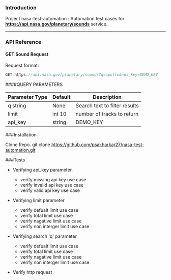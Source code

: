 
### Introduction
Project nasa-test-automation :  Automation test cases for **https://api.nasa.gov/planetary/sounds** service.
- - - -
### API Reference

#### **GET Sound Request** 

Request format:
```java
GET https://api.nasa.gov/planetary/sounds?q=apollo&api_key=DEMO_KEY

```

####QUERY PARAMETERS

Parameter	Type  | Default  | Description
------------- | -------------|------------
q	string  | None|Search text to filter results
limit  | int 10 | number of tracks to return
api_key	|string |DEMO_KEY


###Installation

Clone Repo.
git clone https://github.com/psakharkar27/nasa-test-automation.git


###Tests

 * Verifying api_key parameter.
    * verify missing api key use case
    * verify invalid api key use case
    * verify valid api key use case
 
 * Verifying limit parameter
    * verify defualt limit use case
    * verify total limit use case
    * verify nagative limit use case
    * verify non interger limit use case
    
 * Verifying search 'q' parameter
    * verify defualt limit use case
    * verify total limit use case
    * verify nagative limit use case
    * verify non interger limit use case
 
 * Verify http request

